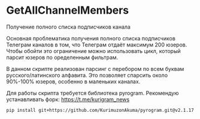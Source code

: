 # GetAllChannelMembers
Получение полного списка подписчиков канала

Основная проблематика получения полного списка подписчиков Телеграм каналов в том, что Телеграм отдаёт максимум 200 юзеров. Чтобы обойти это ограничение можно использовать цикл, который парсит юзеров по оределенным фильтрам.

В данном скрипте реализован парсинг с перебором по всем буквам русского/латинского алфавита. Это позволяет спарсить около 90%-100% юзеров, особенно в маленьких каналах.

Для работы скрипта требуется библиотека pyrogram. Рекомендую устанавливать форк: https://t.me/kurigram_news
``` bash
pip install git+https://github.com/KurimuzonAkuma/pyrogram.git@v2.1.17 --force-reinstall
```
